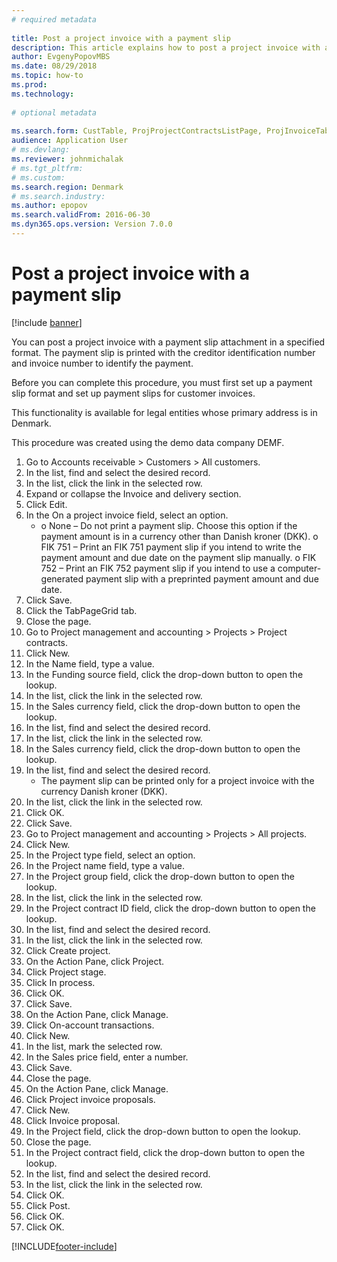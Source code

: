 ```yaml
--- 
# required metadata 
 
title: Post a project invoice with a payment slip
description: This article explains how to post a project invoice with a payment slip in a specified format. 
author: EvgenyPopovMBS
ms.date: 08/29/2018
ms.topic: how-to 
ms.prod:  
ms.technology:  
 
# optional metadata 
 
ms.search.form: CustTable, ProjProjectContractsListPage, ProjInvoiceTableCreate, ProjInvoiceTable, ProjProjectsListPage, ProjTableCreate, ProjGroupLookUp, ProjTable,  ProjTransOnAcc, ProjInvoiceProposalListPage, ProjInvoiceProposalCreateLines, ProjInvoiceProposalDetail, ProjInvoiceEditLines   
audience: Application User 
# ms.devlang:  
ms.reviewer: johnmichalak
# ms.tgt_pltfrm:  
# ms.custom:  
ms.search.region: Denmark
# ms.search.industry: 
ms.author: epopov
ms.search.validFrom: 2016-06-30 
ms.dyn365.ops.version: Version 7.0.0 
---
```

# Post a project invoice with a payment slip

[!include [banner](../../includes/banner.md)]

You can post a project invoice with a payment slip attachment in a specified format. The payment slip is printed with the creditor identification number and invoice number to identify the payment.

Before you can complete this procedure, you must first set up a payment slip format and set up payment slips for customer invoices. 



This functionality is available for legal entities whose primary address is in Denmark. 

This procedure was created using the demo data company DEMF.

1. Go to Accounts receivable > Customers > All customers.
2. In the list, find and select the desired record.
3. In the list, click the link in the selected row.
4. Expand or collapse the Invoice and delivery section.
5. Click Edit.
6. In the On a project invoice field, select an option.
    * o    None – Do not print a payment slip. Choose this option if the payment amount is in a currency other than Danish kroner (DKK).   o    FIK 751 – Print an FIK 751 payment slip if you intend to write the payment amount and due date on the payment slip manually.   o    FIK 752 – Print an FIK 752 payment slip if you intend to use a computer-generated payment slip with a preprinted payment amount and due date.     
7. Click Save.
8. Click the TabPageGrid tab.
9. Close the page.
10. Go to Project management and accounting > Projects > Project contracts.
11. Click New.
12. In the Name field, type a value.
13. In the Funding source field, click the drop-down button to open the lookup.
14. In the list, click the link in the selected row.
15. In the Sales currency field, click the drop-down button to open the lookup.
16. In the list, find and select the desired record.
17. In the list, click the link in the selected row.
18. In the Sales currency field, click the drop-down button to open the lookup.
19. In the list, find and select the desired record.
    * The payment slip can be printed only for a project invoice with the currency Danish kroner (DKK).  
20. In the list, click the link in the selected row.
21. Click OK.
22. Click Save.
23. Go to Project management and accounting > Projects > All projects.
24. Click New.
25. In the Project type field, select an option.
26. In the Project name field, type a value.
27. In the Project group field, click the drop-down button to open the lookup.
28. In the list, click the link in the selected row.
29. In the Project contract ID field, click the drop-down button to open the lookup.
30. In the list, find and select the desired record.
31. In the list, click the link in the selected row.
32. Click Create project.
33. On the Action Pane, click Project.
34. Click Project stage.
35. Click In process.
36. Click OK.
37. Click Save.
38. On the Action Pane, click Manage.
39. Click On-account transactions.
40. Click New.
41. In the list, mark the selected row.
42. In the Sales price field, enter a number.
43. Click Save.
44. Close the page.
45. On the Action Pane, click Manage.
46. Click Project invoice proposals.
47. Click New.
48. Click Invoice proposal.
49. In the Project field, click the drop-down button to open the lookup.
50. Close the page.
51. In the Project contract field, click the drop-down button to open the lookup.
52. In the list, find and select the desired record.
53. In the list, click the link in the selected row.
54. Click OK.
55. Click Post.
56. Click OK.
57. Click OK.



[!INCLUDE[footer-include](../../../includes/footer-banner.md)]
